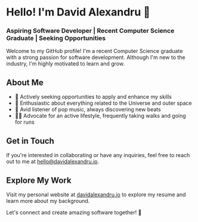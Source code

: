 # Hello! I'm David Alexandru 👋
### Aspiring Software Developer | Recent Computer Science Graduate | Seeking Opportunities

Welcome to my GitHub profile! I'm a recent Computer Science graduate with a strong passion for software development. Although I'm new to the industry, I'm highly motivated to learn and grow.

## About Me

- 🔭 Actively seeking opportunities to apply and enhance my skills
- 🌌 Enthusiastic about everything related to the Universe and outer space
- 🎵 Avid listener of pop music, always discovering new beats
- 🏃‍♂️ Advocate for an active lifestyle, frequently taking walks and going for runs

## Get in Touch

If you're interested in collaborating or have any inquiries, feel free to reach out to me at hello@davidalexandru.io.

## Explore My Work

Visit my personal website at [davidalexandru.io](https://davidalexandru.io/) to explore my resume and learn more about my background.

Let's connect and create amazing software together! 🚀
